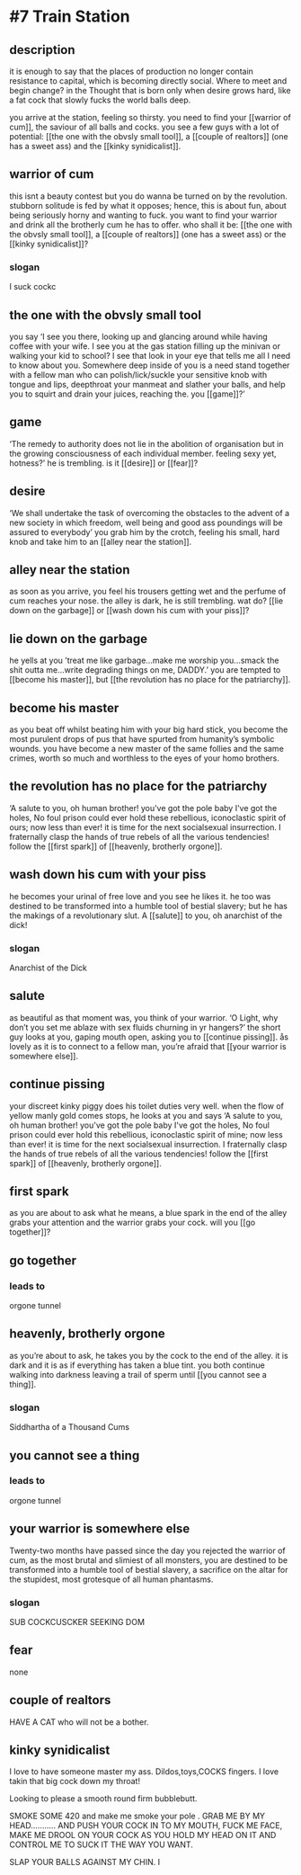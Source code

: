 # #7 Train Station

## description
it is enough to say that the places of production no longer contain resistance to capital, which is becoming directly social. Where to meet and begin change? in the Thought that is born only when desire grows hard, like a fat cock that slowly fucks the world balls deep. 

you arrive at the station, feeling so thirsty. you need to find your [[warrior of cum]], the saviour of all balls and cocks. you see a few guys with a lot of potential: [[the one with the obvsly small tool]], a [[couple of realtors]] (one has a sweet ass) and the [[kinky synidicalist]].

## warrior of cum
this isnt a beauty contest but you do wanna be turned on by the revolution. stubborn solitude is fed by what it opposes; hence, this is about fun, about being seriously horny and wanting to fuck. you want to find your warrior and drink all the brotherly cum he has to offer. who shall it be: [[the one with the obvsly small tool]], a [[couple of realtors]] (one has a sweet ass) or the [[kinky synidicalist]]?

### slogan
I suck cockc

## the one with the obvsly small tool
you say ‘I see you there, looking up and glancing around while having coffee with your wife. I see you at the gas station filling up the minivan or walking your kid to school? I see that look in your eye that tells me all I need to know about you. Somewhere deep inside of you is a need stand together with a fellow man who can polish/lick/suckle your sensitive knob with  tongue and lips, deepthroat your manmeat and slather your balls, and help you to squirt and drain your juices, reaching the. you [[game]]?’

## game
‘The remedy to authority does not lie in the abolition of organisation but in the growing consciousness of each individual member. feeling sexy yet, hotness?’ he is trembling. is it [[desire]] or [[fear]]?

## desire
‘We shall undertake the task of overcoming the obstacles to the advent of a new society in which freedom, well being and good ass poundings will be assured to everybody’ you grab him by the crotch, feeling his small, hard knob and take him to an [[alley near the station]].

## alley near the station
as soon as you arrive, you feel his trousers getting wet and the perfume of cum reaches your nose. the alley is dark, he is still trembling. wat do? [[lie down on the garbage]] or [[wash down his cum with your piss]]?

## lie down on the garbage
he yells at you ’treat me like garbage...make me worship you...smack the shit outta me...write degrading things on me, DADDY.’ you are tempted to [[become his master]], but [[the revolution has no place for the patriarchy]].

## become his master
as you beat off whilst beating him with your big hard stick, you become the most purulent drops of pus that have spurted from humanity’s symbolic wounds. you have become a new master of the same follies and the same crimes, worth so much and worthless to the eyes of your homo brothers.

## the revolution has no place for the patriarchy
‘A salute to you, oh human brother! you've got the pole baby I've got the holes, No foul prison could ever hold these rebellious, iconoclastic spirit of ours; now less than ever! it is time for the next socialsexual insurrection. I fraternally clasp the hands of true rebels of all the various tendencies! follow the [[first spark]] of [[heavenly, brotherly orgone]].

## wash down his cum with your piss
he becomes your urinal of free love and you see he likes it. he too was destined to be transformed into a humble tool of bestial slavery; but he has the makings of a revolutionary slut. A [[salute]] to you, oh anarchist of the dick!

### slogan
Anarchist of the Dick

## salute
as beautiful as that moment was, you think of your warrior. ‘O Light, why don’t you set me ablaze with sex fluids churning in yr hangers?’ the short guy looks at you, gaping mouth open, asking you to [[continue pissing]]. ås lovely as it is to connect to a fellow man, you’re afraid that [[your warrior is somewhere else]].

## continue pissing
your discreet kinky piggy does his toilet duties very well. when the flow of yellow manly gold comes stops, he looks at you and says ‘A salute to you, oh human brother! you've got the pole baby I've got the holes, No foul prison could ever hold this rebellious, iconoclastic spirit of mine; now less than ever! it is time for the next socialsexual insurrection. I fraternally clasp the hands of true rebels of all the various tendencies! follow the [[first spark]] of [[heavenly, brotherly orgone]].

## first spark
as you are about to ask what he means, a blue spark in the end of the alley grabs your attention and the warrior grabs your cock. will you [[go together]]?

## go together
### leads to
orgone tunnel

## heavenly, brotherly orgone
as you’re about to ask, he takes you by the cock to the end of the alley. it is dark and it is as if everything has taken a blue tint. you both continue walking into darkness leaving a trail of sperm until [[you cannot see a thing]].

### slogan
Siddhartha of a Thousand Cums

## you cannot see a thing
### leads to
orgone tunnel

## your warrior is somewhere else
Twenty-two months have passed since the day you rejected  the warrior of cum, as the most brutal and slimiest of all monsters, you are destined to be transformed into a humble tool of bestial slavery, a sacrifice on the altar for the stupidest, most grotesque of all human phantasms.

### slogan
SUB COCKCUSCKER SEEKING DOM

## fear
none

## couple of realtors
HAVE A CAT who will not be a bother.

## kinky synidicalist
I love to have someone master my ass. Dildos,toys,COCKS fingers. I love takin that big cock down my throat!











Looking to please a smooth round firm bubblebutt.

SMOKE SOME 420 and make me smoke your pole .
GRAB ME BY MY HEAD........... AND PUSH YOUR COCK IN TO MY MOUTH, FUCK ME FACE, MAKE ME DROOL ON YOUR COCK AS YOU HOLD MY HEAD ON IT AND CONTROL ME TO SUCK IT THE WAY YOU WANT. 

SLAP YOUR BALLS AGAINST MY CHIN. I
